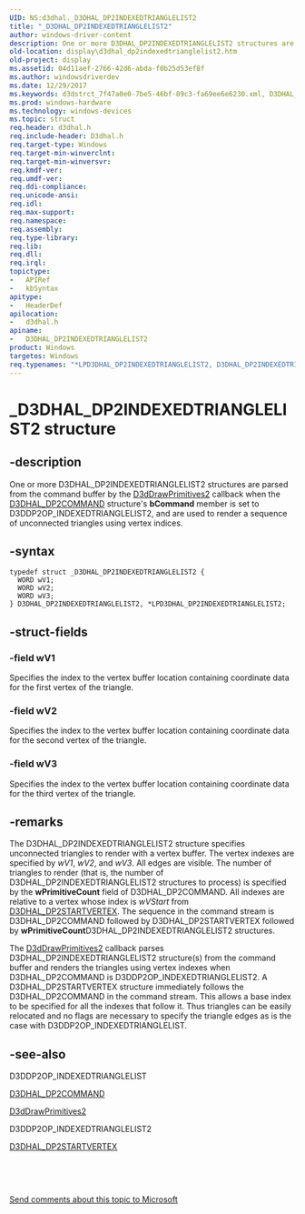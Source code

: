 ```yaml
---
UID: NS:d3dhal._D3DHAL_DP2INDEXEDTRIANGLELIST2
title: "_D3DHAL_DP2INDEXEDTRIANGLELIST2"
author: windows-driver-content
description: One or more D3DHAL_DP2INDEXEDTRIANGLELIST2 structures are parsed from the command buffer by the D3dDrawPrimitives2 callback when the D3DHAL_DP2COMMAND structure's bCommand member is set to D3DDP2OP_INDEXEDTRIANGLELIST2, and are used to render a sequence of unconnected triangles using vertex indices.
old-location: display\d3dhal_dp2indexedtrianglelist2.htm
old-project: display
ms.assetid: 04d11aef-2766-42d6-abda-f0b25d53ef8f
ms.author: windowsdriverdev
ms.date: 12/29/2017
ms.keywords: d3dstrct_7f47a0e0-7be5-46bf-89c3-fa69ee6e6230.xml, D3DHAL_DP2INDEXEDTRIANGLELIST2 structure [Display Devices], _D3DHAL_DP2INDEXEDTRIANGLELIST2, LPD3DHAL_DP2INDEXEDTRIANGLELIST2 structure pointer [Display Devices], D3DHAL_DP2INDEXEDTRIANGLELIST2, d3dhal/D3DHAL_DP2INDEXEDTRIANGLELIST2, LPD3DHAL_DP2INDEXEDTRIANGLELIST2, *LPD3DHAL_DP2INDEXEDTRIANGLELIST2, display.d3dhal_dp2indexedtrianglelist2, d3dhal/LPD3DHAL_DP2INDEXEDTRIANGLELIST2
ms.prod: windows-hardware
ms.technology: windows-devices
ms.topic: struct
req.header: d3dhal.h
req.include-header: D3dhal.h
req.target-type: Windows
req.target-min-winverclnt: 
req.target-min-winversvr: 
req.kmdf-ver: 
req.umdf-ver: 
req.ddi-compliance: 
req.unicode-ansi: 
req.idl: 
req.max-support: 
req.namespace: 
req.assembly: 
req.type-library: 
req.lib: 
req.dll: 
req.irql: 
topictype:
-	APIRef
-	kbSyntax
apitype:
-	HeaderDef
apilocation:
-	d3dhal.h
apiname:
-	D3DHAL_DP2INDEXEDTRIANGLELIST2
product: Windows
targetos: Windows
req.typenames: "*LPD3DHAL_DP2INDEXEDTRIANGLELIST2, D3DHAL_DP2INDEXEDTRIANGLELIST2"
---
```


# _D3DHAL_DP2INDEXEDTRIANGLELIST2 structure


## -description


One or more D3DHAL_DP2INDEXEDTRIANGLELIST2 structures are parsed from the command buffer by the <a href="..\d3dhal\nc-d3dhal-lpd3dhal_drawprimitives2cb.md">D3dDrawPrimitives2</a> callback when the <a href="..\d3dhal\ns-d3dhal-_d3dhal_dp2command.md">D3DHAL_DP2COMMAND</a> structure's <b>bCommand</b> member is set to D3DDP2OP_INDEXEDTRIANGLELIST2, and are used to render a sequence of unconnected triangles using vertex indices.


## -syntax


````
typedef struct _D3DHAL_DP2INDEXEDTRIANGLELIST2 {
  WORD wV1;
  WORD wV2;
  WORD wV3;
} D3DHAL_DP2INDEXEDTRIANGLELIST2, *LPD3DHAL_DP2INDEXEDTRIANGLELIST2;
````


## -struct-fields




### -field wV1

Specifies the index to the vertex buffer location containing coordinate data for the first vertex of the triangle.


### -field wV2

Specifies the index to the vertex buffer location containing coordinate data for the second vertex of the triangle.


### -field wV3

Specifies the index to the vertex buffer location containing coordinate data for the third vertex of the triangle.


## -remarks


The D3DHAL_DP2INDEXEDTRIANGLELIST2 structure specifies unconnected triangles to render with a vertex buffer. The vertex indexes are specified by <i>wV1</i>, <i>wV2</i>, and <i>wV3</i>. All edges are visible. The number of triangles to render (that is, the number of D3DHAL_DP2INDEXEDTRIANGLELIST2 structures to process) is specified by the <b>wPrimitiveCount</b> field of D3DHAL_DP2COMMAND. All indexes are relative to a vertex whose index is <i>wVStart</i> from <a href="..\d3dhal\ns-d3dhal-_d3dhal_dp2startvertex.md">D3DHAL_DP2STARTVERTEX</a>. The sequence in the command stream is D3DHAL_DP2COMMAND followed by D3DHAL_DP2STARTVERTEX followed by <b>wPrimitiveCount</b>D3DHAL_DP2INDEXEDTRIANGLELIST2 structures.

The <a href="..\d3dhal\nc-d3dhal-lpd3dhal_drawprimitives2cb.md">D3dDrawPrimitives2</a> callback parses D3DHAL_DP2INDEXEDTRIANGLELIST2 structure(s) from the command buffer and renders the triangles using vertex indexes when D3DHAL_DP2COMMAND is D3DDP2OP_INDEXEDTRIANGLELIST2. A D3DHAL_DP2STARTVERTEX structure immediately follows the D3DHAL_DP2COMMAND in the command stream. This allows a base index to be specified for all the indexes that follow it. Thus triangles can be easily relocated and no flags are necessary to specify the triangle edges as is the case with D3DDP2OP_INDEXEDTRIANGLELIST.



## -see-also

D3DDP2OP_INDEXEDTRIANGLELIST

<a href="..\d3dhal\ns-d3dhal-_d3dhal_dp2command.md">D3DHAL_DP2COMMAND</a>

<a href="..\d3dhal\nc-d3dhal-lpd3dhal_drawprimitives2cb.md">D3dDrawPrimitives2</a>

D3DDP2OP_INDEXEDTRIANGLELIST2

<a href="..\d3dhal\ns-d3dhal-_d3dhal_dp2startvertex.md">D3DHAL_DP2STARTVERTEX</a>

 

 

<a href="mailto:wsddocfb@microsoft.com?subject=Documentation%20feedback [display\display]:%20D3DHAL_DP2INDEXEDTRIANGLELIST2 structure%20 RELEASE:%20(12/29/2017)&amp;body=%0A%0APRIVACY STATEMENT%0A%0AWe use your feedback to improve the documentation. We don't use your email address for any other purpose, and we'll remove your email address from our system after the issue that you're reporting is fixed. While we're working to fix this issue, we might send you an email message to ask for more info. Later, we might also send you an email message to let you know that we've addressed your feedback.%0A%0AFor more info about Microsoft's privacy policy, see http://privacy.microsoft.com/en-us/default.aspx." title="Send comments about this topic to Microsoft">Send comments about this topic to Microsoft</a>

